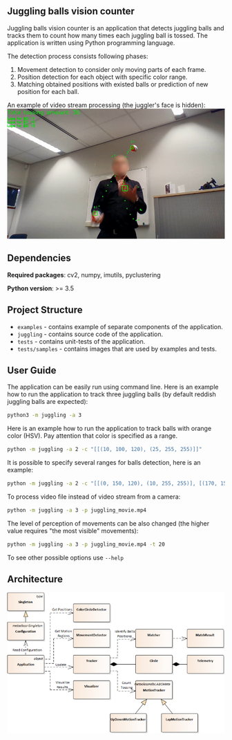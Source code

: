 Juggling balls vision counter
-----------------------------

Juggling balls vision counter is an application that detects juggling balls and tracks them to count how many times each
juggling ball is tossed. The application is written using Python programming language.

The detection process consists following phases:
1. Movement detection to consider only moving parts of each frame.
2. Position detection for each object with specific color range.
3. Matching obtained positions with existed balls or prediction of new position for each ball.

An example of video stream processing (the juggler's face is hidden):
![Juggling counting example](docs/juggling-example-2-without-face.png)


Dependencies
------------

**Required packages**: cv2, numpy, imutils, pyclustering

**Python version**: >= 3.5


Project Structure
-----------------

- `examples` - contains example of separate components of the application.
- `juggling` - contains source code of the application.
- `tests` - contains unit-tests of the application.
- `tests/samples` - contains images that are used by examples and tests.


User Guide
----------

The application can be easily run using command line. Here is an example how to run the application to track three juggling balls (by default reddish juggling balls are expected):
```bash
python3 -m juggling -a 3
```

Here is an example how to run the application to track balls with orange color (HSV). Pay attention that color is specified as a range.
```bash
python -m juggling -a 2 -c "[[(10, 100, 120), (25, 255, 255)]]"
```

It is possible to specify several ranges for balls detection, here is an example:
```bash
python -m juggling -a 2 -c "[[(0, 150, 120), (10, 255, 255)], [(170, 150, 120), (180, 255, 255)]]"
```

To process video file instead of video stream from a camera:
```bash
python -m juggling -a 3 -p juggling_movie.mp4
```

The level of perception of movements can be also changed (the higher value requires "the most visible" movements):
```bash
python -m juggling -a 3 -p juggling_movie.mp4 -t 20
```

To see other possible options use `--help`


Architecture
------------

![Juggling counting example](docs/juggling-architecture.png)
